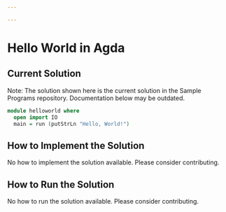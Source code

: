 ```yaml
---

---
```


# Hello World in Agda

## Current Solution

Note: The solution shown here is the current solution in the Sample Programs repository. Documentation below may be outdated.

```Agda
module helloworld where
  open import IO
  main = run (putStrLn "Hello, World!")

```

## How to Implement the Solution

No how to implement the solution available. Please consider contributing.

## How to Run the Solution

No how to run the solution available. Please consider contributing.